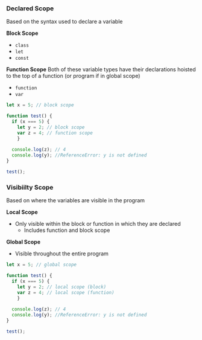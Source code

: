 ### Declared Scope ###
Based on the syntax used to declare a variable

**Block Scope**
- `class`
- `let`
- `const`

**Function Scope**
Both of these variable types have their declarations hoisted to the top of a function (or program if in global scope)
- `function`
- `var`

```javascript
let x = 5; // block scope

function test() {
  if (x === 5) {
    let y = 2; // block scope
    var z = 4; // function scope
    }
  
  console.log(z); // 4
  console.log(y); //ReferenceError: y is not defined
}

test();
```

### Visibiilty Scope ###
Based on where the variables are visible in the program

**Local Scope**
- Only visible within the block or function in which they are declared
  - Includes function and block scope

**Global Scope**
- Visible throughout the entire program

```javascript
let x = 5; // global scope

function test() {
  if (x === 5) {
    let y = 2; // local scope (block)
    var z = 4; // local scope (function)
    }
  
  console.log(z); // 4
  console.log(y); //ReferenceError: y is not defined
}

test();
```

